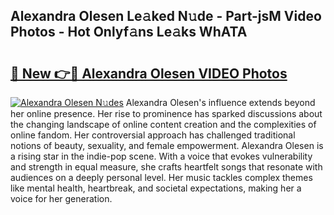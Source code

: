 ## Alexandra Olesen Le𝚊ked N𝚞de - Part-jsM Video Photos - Hot Onlyf𝚊ns Le𝚊ks WhATA

# <h2><a href="http://ac19240.deff.icu/?id=Alexandra+Olesen">🔗 New 👉🔴 Alexandra Olesen VIDEO Photos</a></h2>

[![Alexandra Olesen N𝚞des](https://i.imgur.com/rIISA9y.gif)](http://ac19240.deff.icu/?id=Alexandra+Olesen)
Alexandra Olesen's influence extends beyond her online presence. Her rise to prominence has sparked discussions about the changing landscape of online content creation and the complexities of online fandom. Her controversial approach has challenged traditional notions of beauty, sexuality, and female empowerment. Alexandra Olesen is a rising star in the indie-pop scene. With a voice that evokes vulnerability and strength in equal measure, she crafts heartfelt songs that resonate with audiences on a deeply personal level. Her music tackles complex themes like mental health, heartbreak, and societal expectations, making her a voice for her generation.
